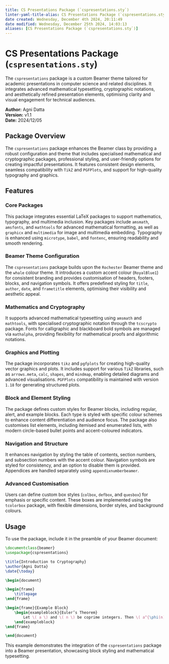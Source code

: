 ```yaml
---
title: CS Presentations Package (`cspresentations.sty`)
linter-yaml-title-alias: CS Presentations Package (`cspresentations.sty`)
date created: Wednesday, December 4th 2024, 20:11:49
date modified: Wednesday, December 25th 2024, 14:03:13
aliases: [CS Presentations Package (`cspresentations.sty`)]
---
```


# CS Presentations Package (`cspresentations.sty`)

The `cspresentations` package is a custom Beamer theme tailored for academic presentations in computer science and related disciplines. It integrates advanced mathematical typesetting, cryptographic notations, and aesthetically refined presentation elements, optimising clarity and visual engagement for technical audiences.

**Author:** Agni Datta  
**Version:** v1.1  
**Date:** 2024/12/05

## Package Overview

The `cspresentations` package enhances the Beamer class by providing a robust configuration and theme that includes specialised mathematical and cryptographic packages, professional styling, and user-friendly options for creating impactful presentations. It features consistent design elements, seamless compatibility with `TikZ` and `PGFPlots`, and support for high-quality typography and graphics.

## Features

### Core Packages

This package integrates essential LaTeX packages to support mathematics, typography, and multimedia inclusion. Key packages include `amsmath`, `amsfonts`, and `mathtools` for advanced mathematical formatting, as well as `graphicx` and `multimedia` for image and multimedia embedding. Typography is enhanced using `microtype`, `babel`, and `fontenc`, ensuring readability and smooth rendering.

### Beamer Theme Configuration

The `cspresentations` package builds upon the `Rochester` Beamer theme and the `whale` colour theme. It introduces a custom accent colour (`RoyalBlue1`) for consistent branding and provides customisation of headers, footers, blocks, and navigation symbols. It offers predefined styling for `title`, `author`, `date`, and `frametitle` elements, optimising their visibility and aesthetic appeal.

### Mathematics and Cryptography

It supports advanced mathematical typesetting using `amsmath` and `mathtools`, with specialised cryptographic notation through the `tcscrypto` package. Fonts for calligraphic and blackboard bold symbols are managed via `mathalpha`, providing flexibility for mathematical proofs and algorithmic notations.

### Graphics and Plotting

The package incorporates `tikz` and `pgfplots` for creating high-quality vector graphics and plots. It includes support for various `TikZ` libraries, such as `arrows.meta`, `calc`, `shapes`, and `mindmap`, enabling detailed diagrams and advanced visualisations. `PGFPlots` compatibility is maintained with version `1.18` for generating structured plots.

### Block and Element Styling

The package defines custom styles for Beamer blocks, including regular, alert, and example blocks. Each type is styled with specific colour schemes to enhance content differentiation and audience focus. The package also customises list elements, including itemised and enumerated lists, with modern circle-based bullet points and accent-coloured indicators.

### Navigation and Structure

It enhances navigation by styling the table of contents, section numbers, and subsection numbers with the accent colour. Navigation symbols are styled for consistency, and an option to disable them is provided. Appendices are handled separately using `appendixnumberbeamer`.

### Advanced Customisation

Users can define custom box styles (`colbox`, `defbox`, and `quesbox`) for emphasis or specific content. These boxes are implemented using the `tcolorbox` package, with flexible dimensions, border styles, and background colours.

## Usage

To use the package, include it in the preamble of your Beamer document:

```latex
\documentclass{beamer}
\usepackage{cspresentations}

\title{Introduction to Cryptography}
\author{Agni Datta}
\date{\today}

\begin{document}

\begin{frame}
    \titlepage
\end{frame}

\begin{frame}{Example Block}
    \begin{exampleblock}{Euler’s Theorem}
        Let \( a \) and \( n \) be coprime integers. Then \( a^{\phi(n)} \equiv 1 \pmod{n} \), where \( \phi \) is the Euler totient function.
    \end{exampleblock}
\end{frame}

\end{document}
```

This example demonstrates the integration of the `cspresentations` package into a Beamer presentation, showcasing block styling and mathematical typesetting.
